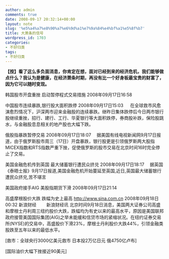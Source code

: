 ```yaml
---
author: admin
comments: true
date: 2008-09-17 20:32:14+00:00
layout: note
slug: '%e5%a4%a7%e8%90%a7%e6%9d%a1%e7%9a%84%e4%bf%a1%e5%8f%b7'
title: 大萧条的信号
wordpress_id: 1703
categories:
- 不好归类
tags:
- 不好归类
---
```


**【按】看了这么多负面消息，你肯定在想，面对已经到来的经济危机，我们能够做点什么？我认为是健康，在经济萧条时期，再没有比一个好身板最宝贵的财富了，因为它可以随时变现。**

韩国股市开盘重挫 启动暂停程式交易措施
2008年09月17日16:58　

中国股市连续暴跌,银行股大面积跌停
2008年09月17日15:03 　
在全球救市风愈演愈烈情况下，沪深两市迎来金融股的连续暴跌。继昨日集体跌停后今日两市银行股继续重挫，招行、建行、工行、华夏银行等大面积跌停，券商股补跌，保险股跳水，与金融股息息相关的地产股也大幅下跌。

俄股指暴跌暂停交易
2008年09月17日18:07　
据美国有线电视新闻网9月17日报道，由于俄罗斯股市周三（17日）开盘暴跌，银行股更是引领俄罗斯两大股指MICEX指数和RTS指数严重下挫，促使俄罗斯的股市交易在北京时间16时完全停止了交易。

美国金融危机传到英国 最大储蓄银行遭民众挤兑
2008年09月17日18:17　
据英国《泰晤士报》9月17日报道,美国金融危机开始蔓延至英国,近日,英国最大储蓄银行遭民众挤兑,苦不堪言

美国政府接手AIG 美股指期货下滑
2008年09月17日21:14　　

高盛摩根股价大跌 跌幅为史上最高
http://www.sina.com.cn 2008年09月18日 00:32 新浪财经
　　新浪财经讯 北京时间9月18日消息，美国两大证券公司高盛和摩根士丹利周三纽约股价大跌，跌幅均为有史以来的最高水平，原因是美国联邦政府接管美国国际集团(AIG)之举未能缓和信贷市场的紧缩状况。在纽约证券交易所(NYSE)的交易中，高盛股价下滑23%，摩根士丹利股价大跌44%，引领金融类股跌至五年以来的最低水平。

[救市：全球央行3000亿美元救市 日本投2万亿日元 俄4750亿卢布]

[国际油价大幅下挫接近90美元]
